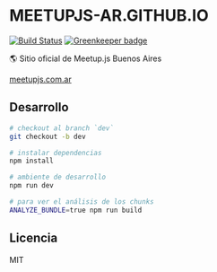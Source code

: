 # MEETUPJS-AR.GITHUB.IO

[![Build Status](https://travis-ci.org/meetupjs-ar/meetupjs-ar.github.io.svg?branch=dev)](https://travis-ci.org/meetupjs-ar/meetupjs-ar.github.io) [![Greenkeeper badge](https://badges.greenkeeper.io/meetupjs-ar/meetupjs-ar.github.io.svg)](https://greenkeeper.io/)

:earth_americas: Sitio oficial de Meetup.js Buenos Aires

[meetupjs.com.ar](https://meetupjs.com.ar/)

## Desarrollo

```bash
# checkout al branch `dev`
git checkout -b dev

# instalar dependencias
npm install

# ambiente de desarrollo
npm run dev

# para ver el análisis de los chunks
ANALYZE_BUNDLE=true npm run build
```

## Licencia

MIT
